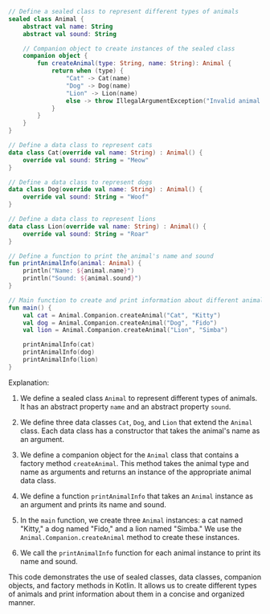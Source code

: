 ```kotlin
// Define a sealed class to represent different types of animals
sealed class Animal {
    abstract val name: String
    abstract val sound: String

    // Companion object to create instances of the sealed class
    companion object {
        fun createAnimal(type: String, name: String): Animal {
            return when (type) {
                "Cat" -> Cat(name)
                "Dog" -> Dog(name)
                "Lion" -> Lion(name)
                else -> throw IllegalArgumentException("Invalid animal type: $type")
            }
        }
    }
}

// Define a data class to represent cats
data class Cat(override val name: String) : Animal() {
    override val sound: String = "Meow"
}

// Define a data class to represent dogs
data class Dog(override val name: String) : Animal() {
    override val sound: String = "Woof"
}

// Define a data class to represent lions
data class Lion(override val name: String) : Animal() {
    override val sound: String = "Roar"
}

// Define a function to print the animal's name and sound
fun printAnimalInfo(animal: Animal) {
    println("Name: ${animal.name}")
    println("Sound: ${animal.sound}")
}

// Main function to create and print information about different animals
fun main() {
    val cat = Animal.Companion.createAnimal("Cat", "Kitty")
    val dog = Animal.Companion.createAnimal("Dog", "Fido")
    val lion = Animal.Companion.createAnimal("Lion", "Simba")

    printAnimalInfo(cat)
    printAnimalInfo(dog)
    printAnimalInfo(lion)
}
```

Explanation:

1. We define a sealed class `Animal` to represent different types of animals. It has an abstract property `name` and an abstract property `sound`.

2. We define three data classes `Cat`, `Dog`, and `Lion` that extend the `Animal` class. Each data class has a constructor that takes the animal's name as an argument.

3. We define a companion object for the `Animal` class that contains a factory method `createAnimal`. This method takes the animal type and name as arguments and returns an instance of the appropriate animal data class.

4. We define a function `printAnimalInfo` that takes an `Animal` instance as an argument and prints its name and sound.

5. In the `main` function, we create three `Animal` instances: a cat named "Kitty," a dog named "Fido," and a lion named "Simba." We use the `Animal.Companion.createAnimal` method to create these instances.

6. We call the `printAnimalInfo` function for each animal instance to print its name and sound.

This code demonstrates the use of sealed classes, data classes, companion objects, and factory methods in Kotlin. It allows us to create different types of animals and print information about them in a concise and organized manner.